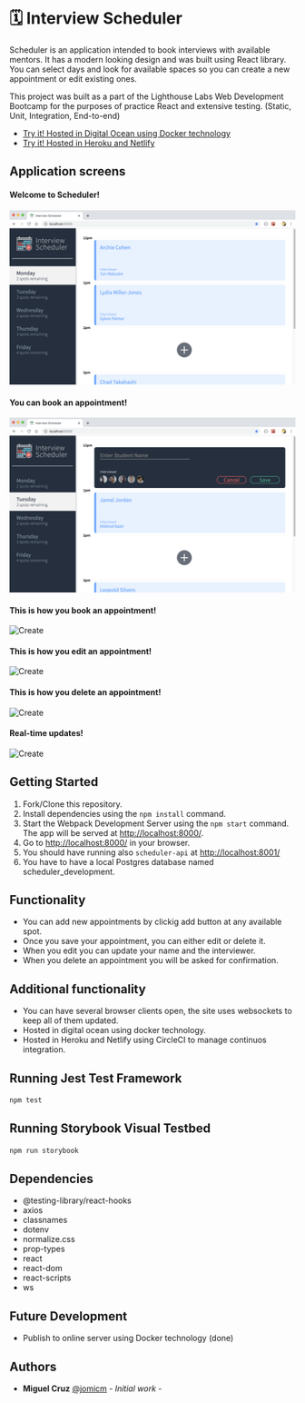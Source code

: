 # 🗓 Interview Scheduler

Scheduler is an application intended to book interviews with available mentors. It has a modern looking design and was built using React library. 
You can select days and look for available spaces so you can create a new appointment or edit existing ones.

This project was built as a part of the Lighthouse Labs Web Development Bootcamp for the purposes of practice React and extensive testing. (Static, Unit, Integration, End-to-end)

- [Try it! Hosted in Digital Ocean using Docker technology](http://159.203.41.87:8000/)
- [Try it! Hosted in Heroku and Netlify](https://youthful-jones-cbf1ec.netlify.com/)

## Application screens

#### Welcome to Scheduler!
![Welcome](/docs/welcome.png)

#### You can book an appointment!
![Appointment](/docs/appointment.png)

#### This is how you book an appointment!
![Create](/docs/create-appointment.gif)

#### This is how you edit an appointment!
![Create](/docs/edit-appointment.gif)

#### This is how you delete an appointment!
![Create](/docs/delete-appointment.gif)

#### Real-time updates!
![Create](/docs/websockets.gif)


## Getting Started

1. Fork/Clone this repository.
2. Install dependencies using the `npm install` command.
3. Start the Webpack Development Server using the `npm start` command. The app will be served at <http://localhost:8000/>.
4. Go to <http://localhost:8000/> in your browser.
5. You should have running also `scheduler-api` at <http://localhost:8001/>
6. You have to have a local Postgres database named scheduler_development.

## Functionality

- You can add new appointments by clickig add button at any available spot.
- Once you save your appointment, you can either edit or delete it.
- When you edit you can update your name and the interviewer.
- When you delete an appointment you will be asked for confirmation.

## Additional functionality

- You can have several browser clients open, the site uses websockets to keep all of them updated.
- Hosted in digital ocean using docker technology. 
- Hosted in Heroku and Netlify using CircleCI to manage continuos integration.

## Running Jest Test Framework

```sh
npm test
```

## Running Storybook Visual Testbed

```sh
npm run storybook
```

## Dependencies

- @testing-library/react-hooks
- axios
- classnames
- dotenv
- normalize.css
- prop-types
- react
- react-dom
- react-scripts
- ws

## Future Development

- Publish to online server using Docker technology (done)

## Authors

* **Miguel Cruz** [@jomicm](https://github.com/jomicm) - *Initial work* - 
